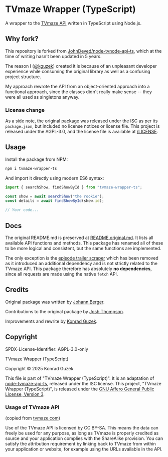 # TVmaze Wrapper (TypeScript)

A wrapper to the [TVmaze API](https://api.tvmaze.com) written in TypeScript using Node.js.

## Why fork?

This repository is forked from [JohnDeved/node-tvnode-api-ts](https://github.com/JohnDeved/node-tvmaze-api-ts), which at the time of writing hasn't been updated in 5 years.

The reason I ([@kguzek](https://github.com/kguzek)) created it is because of an unpleasant developer experience while consuming the original library as well as a confusing project structure.

My approach rewrote the API from an object-oriented approach into a functional approach, since the classes didn't really make sense -- they were all used as singletons anyway.

### License change

As a side note, the original package was released under the ISC as per its `package.json`, but included no license notices or license file.
This project is released under the AGPL-3.0, and the license file is available at [/LICENSE](https://github.com/kguzek/tvmaze-wrapper-ts/blob/main/LICENSE).

## Usage

Install the package from NPM:

```sh
npm i tvmaze-wrapper-ts
```

And import it directly using modern ES6 syntax:

```ts
import { searchShow, findShowById } from "tvmaze-wrapper-ts";

const show = await searchShow("the rookie");
const details = await findShowById(show.id);

// Your code...
```

## Docs

The original README.md is preserved at [README.original.md](https://github.com/kguzek/tvmaze-wrapper-ts/blob/main/README.original.md).
It lists all available API functions and methods. This package has renamed all of these to be more logical and consistent, but the same functions are implemented.

The only exception is the [episode trailer scraper](https://github.com/JohnDeved/node-tvmaze-api-ts?tab=readme-ov-file#episode-trailer) which has been removed as it introduced an additional dependency and is not strictly related to the TVmaze API. This package therefore has absolutely **no dependencies**, since all requests are made using the native `fetch` API.

## Credits

Original package was written by [Johann Berger](https://github.com/JohnDeved).

Contributions to the original package by [Josh Thompson](https://github.com/joshthompson).

Improvements and rewrite by [Konrad Guzek](https://github.com/kguzek).

## Copyright

SPDX-License-Identifier: AGPL-3.0-only

TVmaze Wrapper (TypeScript)

Copyright © 2025 Konrad Guzek

This file is part of "TVmaze Wrapper (TypeScript)". It is an adaptation of [node-tvmaze-api-ts](https://github.com/JohnDeved/node-tvmaze-api-ts), released under the ISC license. This project, "TVmaze Wrapper (TypeScript)", is released under the [GNU Affero General Public License, Version 3](https://www.gnu.org/licenses/agpl-3.0.en.html).

### Usage of TVmaze API

(copied from [tvmaze.com](https://www.tvmaze.com/api#licensing))

Use of the TVmaze API is licensed by CC BY-SA. This means the data can freely be used for any purpose, as long as TVmaze is properly credited as source and your application complies with the ShareAlike provision. You can satisfy the attribution requirement by linking back to TVmaze from within your application or website, for example using the URLs available in the API.
